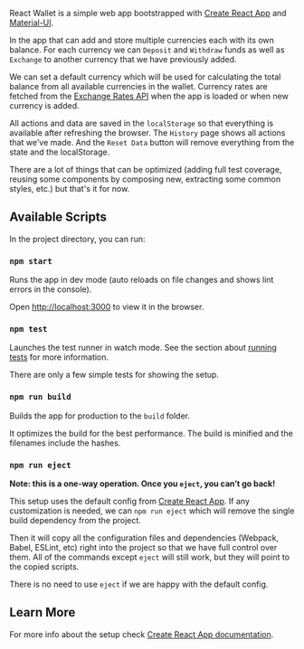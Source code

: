 React Wallet is a simple web app bootstrapped with [Create React App](https://github.com/facebook/create-react-app) and [Material-UI](https://material-ui.com).

In the app that can add and store multiple currencies each with its own balance. For each currency we can `Deposit` and `Withdraw` funds as well as `Exchange` to another currency that we have previously added.

We can set a default currency which will be used for calculating the total balance from all available currencies in the wallet. Currency rates are fetched from the [Exchange Rates API](https://exchangeratesapi.io/) when the app is loaded or when new currency is added.

All actions and data are saved in the `localStorage` so that everything is available after refreshing the browser. The `History` page shows all actions that we've made. And the `Reset Data` button will remove everything from the state and the localStorage.

There are a lot of things that can be optimized (adding full test coverage, reusing some components by composing new, extracting some common styles, etc.) but that's it for now.

## Available Scripts

In the project directory, you can run:

### `npm start`

Runs the app in dev mode (auto reloads on file changes and shows lint errors in the console).

Open [http://localhost:3000](http://localhost:3000) to view it in the browser.

### `npm test`

Launches the test runner in watch mode. See the section about [running tests](https://facebook.github.io/create-react-app/docs/running-tests) for more information.

There are only a few simple tests for showing the setup.

### `npm run build`

Builds the app for production to the `build` folder.

It optimizes the build for the best performance. The build is minified and the filenames include the hashes.

### `npm run eject`

**Note: this is a one-way operation. Once you `eject`, you can’t go back!**

This setup uses the default config from [Create React App](https://github.com/facebook/create-react-app). If any customization is needed, we can `npm run eject` which will remove the single build dependency from the project.

Then it will copy all the configuration files and dependencies (Webpack, Babel, ESLint, etc) right into the project so that we have full control over them. All of the commands except `eject` will still work, but they will point to the copied scripts.

There is no need to use `eject` if we are happy with the default config.

## Learn More

For more info about the setup check [Create React App documentation](https://facebook.github.io/create-react-app/docs/getting-started).
